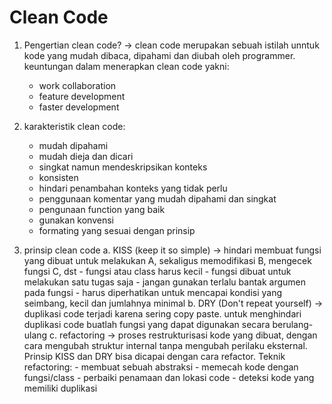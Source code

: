 # Clean Code

1. Pengertian clean code? -> clean code merupakan sebuah istilah unntuk kode yang mudah dibaca, dipahami dan diubah oleh programmer.
    keuntungan dalam menerapkan clean code yakni:
    - work collaboration
    - feature development 
    - faster development

 2. karakteristik clean code:
    - mudah dipahami
    - mudah dieja dan dicari
    - singkat namun mendeskripsikan konteks
    - konsisten
    - hindari penambahan konteks yang tidak perlu
    - penggunaan komentar yang mudah dipahami dan singkat
    - pengunaan function yang baik
    - gunakan konvensi
    - formating yang sesuai dengan prinsip  


3. prinsip clean code
    a. KISS (keep it so simple) -> hindari membuat fungsi yang dibuat untuk  melakukan A, sekaligus memodifikasi B, mengecek fungsi C, dst
        - fungsi atau class harus kecil
        - fungsi dibuat untuk melakukan satu tugas saja
        - jangan gunakan terlalu bantak argumen pada fungsi
        - harus diperhatikan untuk mencapai kondisi yang seimbang, kecil dan jumlahnya minimal
    b. DRY (Don't repeat yourself) -> duplikasi code terjadi karena sering copy paste. untuk menghindari duplikasi code buatlah fungsi yang dapat digunakan secara berulang-ulang
    c. refactoring -> proses restrukturisasi kode yang dibuat, dengan cara mengubah struktur internal tanpa mengubah perilaku eksternal. Prinsip KISS dan DRY bisa dicapai dengan cara refactor. Teknik refactoring:
        - membuat sebuah abstraksi
        - memecah kode dengan fungsi/class
        - perbaiki penamaan dan lokasi code
        - deteksi kode yang memiliki duplikasi